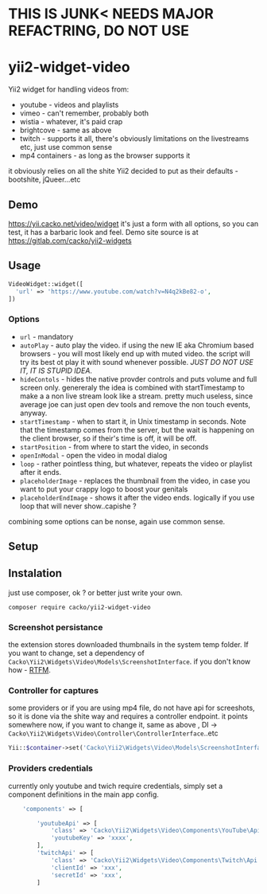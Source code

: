 # THIS IS JUNK< NEEDS MAJOR REFACTRING, DO NOT USE

# yii2-widget-video

Yii2 widget for handling videos from:
* youtube - videos and playlists
* vimeo - can't remember, probably both
* wistia - whatever, it's paid crap
* brightcove - same as above
* twitch - supports it all, there's obviously limitations on the livestreams etc, just use common sense
* mp4 containers - as long as the browser supports it

it obviously relies on all the shite Yii2 decided to put as their defaults - bootshite, jQueer...etc

## Demo

https://yii.cacko.net/video/widget it's just a form with all options, so you can test, it has a barbaric look and feel. Demo site source is at https://gitlab.com/cacko/yii2-widgets

## Usage

```php
VideoWidget::widget([
  'url' => 'https://www.youtube.com/watch?v=N4q2kBe82-o',
])
  ````
  
### Options

* `url` - mandatory
* `autoPlay` - auto play the video. if using the new IE aka Chromium based browsers - you will most likely end up with muted video. the script will try its best ot play it with sound whenever possible. *JUST DO NOT USE IT, IT IS STUPID IDEA*.
* `hideContols` - hides the native provder controls and puts volume and full screen only. genereraly the idea is combined with startTimestamp to make a a non live stream look like a stream. pretty much useless, since average joe can just open dev tools and remove the non touch events, anyway.
* `startTimestamp` - when to start it, in Unix timestamp in seconds. Note that the timestamp comes from the server, but the wait is happening on the client browser, so if their's time is off, it will be off.
* `startPosition` - from where to start the video, in seconds
* `openInModal` - open the video in modal dialog
* `loop` - rather pointless thing, but whatever, repeats the video or playlist after it ends.
* `placeholderImage` - replaces the thumbnail from the video, in case you want to put your crappy logo to boost your genitals
* `placeholderEndImage` - shows it after the video ends. logically if you use loop that will never show..capishe ?

combining some options can be nonse, again use common sense.

## Setup

## Instalation
just use composer, ok ? or better just write your own.
```shell
composer require cacko/yii2-widget-video
```

### Screenshot persistance
the extension stores downloaded thumbnails in the system temp folder.
If you want to change, set a dependency of `Cacko\Yii2\Widgets\Video\Models\ScreenshotInterface`. if you don't know how - [RTFM](https://www.yiiframework.com/doc/guide/2.0/en/concept-di-container).

### Controller for captures
some providers or if you are using mp4 file, do not have api for screeshots, so it is done via the shite way and requires a controller endpoint. it points somewhere now, if you want to change it, same as above , DI -> `Cacko\Yii2\Widgets\Video\Controller\ControllerInterface`..etc

```php
Yii::$container->set('Cacko\Yii2\Widgets\Video\Models\ScreenshotInterface', MyJunkPersistanceCrap::class);
```

### Providers credentials
currently only youtube and twich require credentials, simply set a component definitions in the main app config.

```php
    'components' => [

        'youtubeApi' => [
            'class' => 'Cacko\Yii2\Widgets\Video\Components\YouTube\Api',
            'youtubeKey' => 'xxxx',
        ],
        'twitchApi' => [
            'class' => 'Cacko\Yii2\Widgets\Video\Components\Twitch\Api',
            'clientId' => 'xxx',
            'secretId' => 'xxx',
        ]
```
